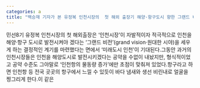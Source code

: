 ```yaml
---
categories: a
title: "백승재 기자가 본 유정복 인천시장의  첫 해외 출장기 해양·항구도시 향한 그랜드 비전 세우다"
---
```

민선8기 유정복 인천시장의 첫 해외출장은 ‘인천시장’이 자발적이자 적극적으로 인천을 해양·항구 도시로 발전시켜야 겠다는 ‘그랜드 비전’(grand vision·원대한 시야)을 세우게 하는 결정적인 계기를 마련했다는 면에서 ‘미래도시 인천’이 기대된다.그동안 과거의 인천시장들은 인천을 해양도시로 발전시키겠다는 공약을 수없이 내놨지만, 형식적이었고 공약 수준도 그야말로 ‘인천항의 물동량 증가’에만 초점이 맞춰져 있었다.항구라고 하면 인천항 등 전국 곳곳의 항구에서 느낄 수 있듯이 바다 냄새와 생선 비린내로 얼굴을 찡그리게 한다.이 같은